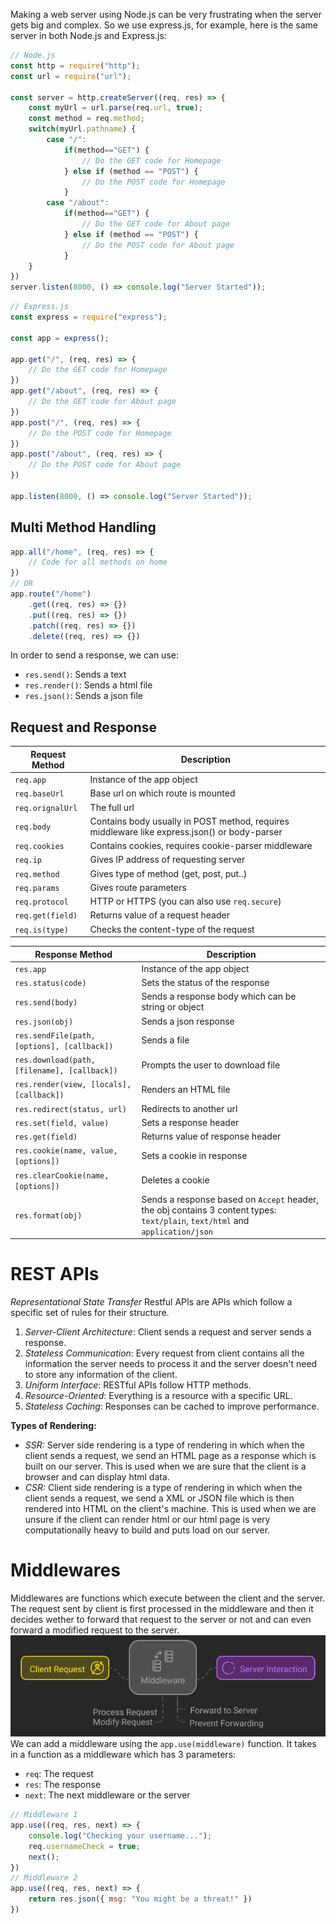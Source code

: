 Making a web server using Node.js can be very frustrating when the server gets big and complex. So we use express.js, for example, here is the same server in both Node.js and Express.js:

```javascript
// Node.js
const http = require("http");
const url = require("url");

const server = http.createServer((req, res) => {
	const myUrl = url.parse(req.url, true);
	const method = req.method;
	switch(myUrl.pathname) {
		case "/":
			if(method=="GET") {
				// Do the GET code for Homepage
			} else if (method == "POST") {
				// Do the POST code for Homepage
			}
		case "/about":
			if(method=="GET") {
				// Do the GET code for About page
			} else if (method == "POST") {
				// Do the POST code for About page
			}
	}
})
server.listen(8000, () => console.log("Server Started"));
```

```javascript
// Express.js
const express = require("express");

const app = express();

app.get("/", (req, res) => {
	// Do the GET code for Homepage
})
app.get("/about", (req, res) => {
	// Do the GET code for About page
})
app.post("/", (req, res) => {
	// Do the POST code for Homepage
})
app.post("/about", (req, res) => {
	// Do the POST code for About page
})

app.listen(8000, () => console.log("Server Started"));
```
## Multi Method Handling
```javascript
app.all("/home", (req, res) => {
	// Code for all methods on home
})
// OR
app.route("/home")
	.get((req, res) => {})
	.put((req, res) => {})
	.patch((req, res) => {})
	.delete((req, res) => {})
```

In order to send a response, we can use:
- `res.send()`: Sends a text 
- `res.render()`: Sends a html file
- `res.json()`: Sends a json file
## Request and Response

| Request Method   | Description                                                                                  |
| ---------------- | -------------------------------------------------------------------------------------------- |
| `req.app`        | Instance of the app object                                                                   |
| `req.baseUrl`    | Base url on which route is mounted                                                           |
| `req.orignalUrl` | The full url                                                                                 |
| `req.body`       | Contains body usually in POST method, requires middleware like express.json() or body-parser |
| `req.cookies`    | Contains cookies, requires cookie-parser middleware                                          |
| `req.ip`         | Gives IP address of requesting server                                                        |
| `req.method`     | Gives type of method (get, post, put..)                                                      |
| `req.params`     | Gives route parameters                                                                       |
| `req.protocol`   | HTTP or HTTPS (you can also use `req.secure`)                                                |
| `req.get(field)` | Returns value of a request header                                                            |
| `req.is(type)`   | Checks the content-type of the request                                                       |

| Response Method                              | Description                                                                                                                   |
| -------------------------------------------- | ----------------------------------------------------------------------------------------------------------------------------- |
| `res.app`                                    | Instance of the app object                                                                                                    |
| `res.status(code)`                           | Sets the status of the response                                                                                               |
| `res.send(body)`                             | Sends a response body which can be string or object                                                                           |
| `res.json(obj)`                              | Sends a json response                                                                                                         |
| `res.sendFile(path, [options], [callback])`  | Sends a file                                                                                                                  |
| `res.download(path, [filename], [callback])` | Prompts the user to download file                                                                                             |
| `res.render(view, [locals], [callback])`     | Renders an HTML file                                                                                                          |
| `res.redirect(status, url)`                  | Redirects to another url                                                                                                      |
| `res.set(field, value)`                      | Sets a response header                                                                                                        |
| `res.get(field)`                             | Returns value of response header                                                                                              |
| `res.cookie(name, value, [options])`         | Sets a cookie in response                                                                                                     |
| `res.clearCookie(name, [options])`           | Deletes a cookie                                                                                                              |
| `res.format(obj)`                            | Sends a response based on `Accept` header, the obj contains 3 content types: `text/plain`, `text/html` and `application/json` |
# REST APIs
*Representational State Transfer*
Restful APIs are APIs which follow a specific set of rules for their structure.
1. *Server-Client Architecture*: Client sends a request and server sends a response.
2. *Stateless Communication*: Every request from client contains all the information the server needs to process it and the server doesn't need to store any information of the client.
3. *Uniform Interface*: RESTful APIs follow HTTP methods.
4. *Resource-Oriented*: Everything is a resource with a specific URL.
5. *Stateless Caching*: Responses can be cached to improve performance.

**Types of Rendering:**
- *SSR:* Server side rendering is a type of rendering in which when the client sends a request, we send an HTML page as a response which is built on our server. This is used when we are sure that the client is a browser and can display html data.
- *CSR:* Client side rendering is a type of rendering in which when the client sends a request, we send a XML or JSON file which is then rendered into HTML on the client's machine. This is used when we are unsure if the client can render html or our html page is very computationally heavy to build and puts load on our server.
# Middlewares
Middlewares are functions which execute between the client and the server. The request sent by client is first processed in the middleware and then it decides wether to forward that request to the server or not and can even forward a modified request to the server.
![Middleware](attachments/middleware.png)
We can add a middleware using the `app.use(middleware)` function. It takes in a function as a middleware which has 3 parameters:
- `req`: The request
- `res`: The response
- `next`: The next middleware or the server

```javascript
// Middleware 1
app.use((req, res, next) => {
	console.log("Checking your username...");
	req.usernameCheck = true;
	next();
})
// Middleware 2 
app.use((req, res, next) => {
	return res.json({ msg: "You might be a threat!" })
})
```